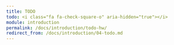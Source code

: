 ```yaml
---
title: TODO
todo: <i class="fa fa-check-square-o" aria-hidden="true"></i>
module: introduction
permalink: /docs/introduction/todo-hw/
redirect_from: /docs/introduction/04-todo.md
---
```

